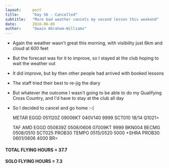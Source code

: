 ```yaml
---
layout:     post
title:      "Day 56 - Cancelled"
subtitle:   "More bad weather cancels my second lesson this weekend"
date:       2016-06-05
author:     "Owain Abraham-Williams"
---
```


 * Again the weather wasn't great this morning, with visibility just 6km and cloud at 600 feet
 * But the forecast was for it to improve, so I stayed at the club hoping to wait the weather out
 * It did improve, but by then other people had arrived with booked lessons
 * The staff tried their best to re-jig the diary
 * But whatever the outcome I wasn't going to be able to do my Qualifying Cross Country, and I'd have to stay at the club all day
 * So I decided to cancel and go home :-(

    METAR EGGD 051120Z 09006KT 040V140 9999 SCT010 18/14 Q1021=

    TAF AMD EGGD 050839Z 0508/0606 07009KT 9999 BKN004
             BECMG 0508/0510 SCT025
             PROB30 TEMPO 0515/0520 5000 +SHRA
             PROB30 0601/0606 4000 BR=

#### TOTAL FLYING HOURS = 37.7

#### SOLO FLYING HOURS = 7.3
